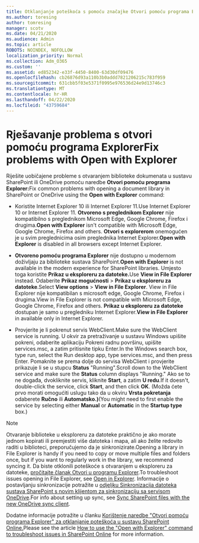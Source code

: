 ```yaml
---
title: Otklanjanje poteškoća s pomoću značajke Otvori pomoću programa Explorer
ms.author: toresing
author: tomresing
manager: scotv
ms.date: 04/21/2020
ms.audience: Admin
ms.topic: article
ROBOTS: NOINDEX, NOFOLLOW
localization_priority: Normal
ms.collection: Adm_O365
ms.custom: ''
ms.assetid: ed852342-e33f-4450-8400-63d30df09476
ms.openlocfilehash: cb26876d93a110b3b0addd7821206215c783f959
ms.sourcegitcommit: 631cbb5f03e5371f0995e976536d24e9d13746c3
ms.translationtype: MT
ms.contentlocale: hr-HR
ms.lasthandoff: 04/22/2020
ms.locfileid: "43759684"
---
```

# <a name="fix-problems-with-open-with-explorer"></a><span data-ttu-id="41d72-102">Rješavanje problema s otvori pomoću programa Explorer</span><span class="sxs-lookup"><span data-stu-id="41d72-102">Fix problems with Open with Explorer</span></span>

<span data-ttu-id="41d72-103">Riješite uobičajene probleme s otvaranjem biblioteke dokumenata u sustavu SharePoint ili OneDrive pomoću naredbe **Otvori pomoću programa Explorer:**</span><span class="sxs-lookup"><span data-stu-id="41d72-103">Fix common problems with opening a document library in SharePoint or OneDrive using the **Open with Explorer** command:</span></span> 
  
- <span data-ttu-id="41d72-104">Koristite Internet Explorer 10 ili Internet Explorer 11.</span><span class="sxs-lookup"><span data-stu-id="41d72-104">Use Internet Explorer 10 or Internet Explorer 11.</span></span> <span data-ttu-id="41d72-105">**Otvoreno s preglednikom Explorer** nije kompatibilno s preglednikom Microsoft Edge, Google Chrome, Firefox i drugima.</span><span class="sxs-lookup"><span data-stu-id="41d72-105">**Open with Explorer** isn't compatible with Microsoft Edge, Google Chrome, Firefox and others.</span></span> <span data-ttu-id="41d72-106">**Otvori s explorerom** onemogućen je u svim preglednicima osim preglednika Internet Explorer.</span><span class="sxs-lookup"><span data-stu-id="41d72-106">**Open with Explorer** is disabled in all browsers except Internet Explorer.</span></span> 
    
- <span data-ttu-id="41d72-107">**Otvoreno pomoću programa Explorer** nije dostupno u modernom doživljaju za biblioteke sustava SharePoint.</span><span class="sxs-lookup"><span data-stu-id="41d72-107">**Open with Explorer** is not available in the modern experience for SharePoint libraries.</span></span> <span data-ttu-id="41d72-108">Umjesto toga koristite **Prikaz u eksploreru za datoteke.**</span><span class="sxs-lookup"><span data-stu-id="41d72-108">Use **View in File Explorer** instead.</span></span> <span data-ttu-id="41d72-109">Odaberite **Prikaz mogućnosti** \> **Prikaz u eksploreru za datoteke**.</span><span class="sxs-lookup"><span data-stu-id="41d72-109">Select **View options** \> **View in File Explorer**.</span></span> <span data-ttu-id="41d72-110">View in File Explorer nije kompatibilan s microsoft edge, Google Chrome, Firefox i drugima.</span><span class="sxs-lookup"><span data-stu-id="41d72-110">View in File Explorer is not compatible with Microsoft Edge, Google Chrome, Firefox and others.</span></span> <span data-ttu-id="41d72-111">**Prikaz u eksploreru za datoteke** dostupan je samo u pregledniku Internet Explorer.</span><span class="sxs-lookup"><span data-stu-id="41d72-111">**View in File Explorer** in available only in Internet Explorer.</span></span> 
    
- <span data-ttu-id="41d72-112">Provjerite je li pokrenut servis WebClient.</span><span class="sxs-lookup"><span data-stu-id="41d72-112">Make sure the WebClient service is running.</span></span> <span data-ttu-id="41d72-113">U okvir za pretraživanje u sustavu Windows upišite pokreni, odaberite aplikaciju Pokreni radnu površinu, upišite services.msc, a zatim pritisnite tipku Enter.</span><span class="sxs-lookup"><span data-stu-id="41d72-113">In the Windows search box, type run, select the Run desktop app, type services.msc, and then press Enter.</span></span> <span data-ttu-id="41d72-114">Pomaknite se prema dolje do servisa WebClient i provjerite prikazuje li se u stupcu **Status** "Running".</span><span class="sxs-lookup"><span data-stu-id="41d72-114">Scroll down to the WebClient service and make sure the **Status** column displays "Running."</span></span> <span data-ttu-id="41d72-115">Ako se to ne događa, dvokliknite servis, kliknite **Start**, a zatim **U redu**.</span><span class="sxs-lookup"><span data-stu-id="41d72-115">If it doesn't, double-click the service, click **Start**, and then click **OK**.</span></span> <span data-ttu-id="41d72-116">(Možda ćete prvo morati omogućiti uslugu tako da u okviru **Vrsta pokretanja** odaberete **Ručno** ili **Automatsko.)**</span><span class="sxs-lookup"><span data-stu-id="41d72-116">(You might need to first enable the service by selecting either **Manual** or **Automatic** in the **Startup type** box.)</span></span> 
    
> [!NOTE]
> <span data-ttu-id="41d72-117">Otvaranje biblioteke u eksploreru za datoteke praktično je ako morate jednom kopirati ili premjestiti više datoteka i mapa, ali ako želite redovito raditi u biblioteci, preporučujemo da je sinkronizirate.</span><span class="sxs-lookup"><span data-stu-id="41d72-117">Opening a library in File Explorer is handy if you need to copy or move multiple files and folders once, but if you want to regularly work in the library, we recommend syncing it.</span></span> <span data-ttu-id="41d72-118">Da biste otklonili poteškoće s otvaranjem u eksploreru za datoteke, [pročitajte članak Otvori u programu Explorer](https://go.microsoft.com/fwlink/?linkid=871665).</span><span class="sxs-lookup"><span data-stu-id="41d72-118">To troubleshoot issues opening in File Explorer, see [Open in Explorer](https://go.microsoft.com/fwlink/?linkid=871665).</span></span> <span data-ttu-id="41d72-119">Informacije o postavljanju sinkronizacije potražite u [odjeljku Sinkronizacija datoteka sustava SharePoint s novim klijentom za sinkronizaciju sa servisom OneDrive](https://go.microsoft.com/fwlink/?linkid=871666).</span><span class="sxs-lookup"><span data-stu-id="41d72-119">For info about setting up sync, see [Sync SharePoint files with the new OneDrive sync client](https://go.microsoft.com/fwlink/?linkid=871666).</span></span>
  
<span data-ttu-id="41d72-120">Dodatne informacije potražite u članku [Korištenje naredbe "Otvori pomoću programa Explorer" za otklanjanje poteškoća u sustavu SharePoint Online.](https://docs.microsoft.com/sharepoint/support/lists-and-libraries/troubleshoot-issues-using-open-with-explorer)</span><span class="sxs-lookup"><span data-stu-id="41d72-120">Please see the article [How to use the "Open with Explorer" command to troubleshoot issues in SharePoint Online](https://docs.microsoft.com/sharepoint/support/lists-and-libraries/troubleshoot-issues-using-open-with-explorer) for more information.</span></span> 
  

